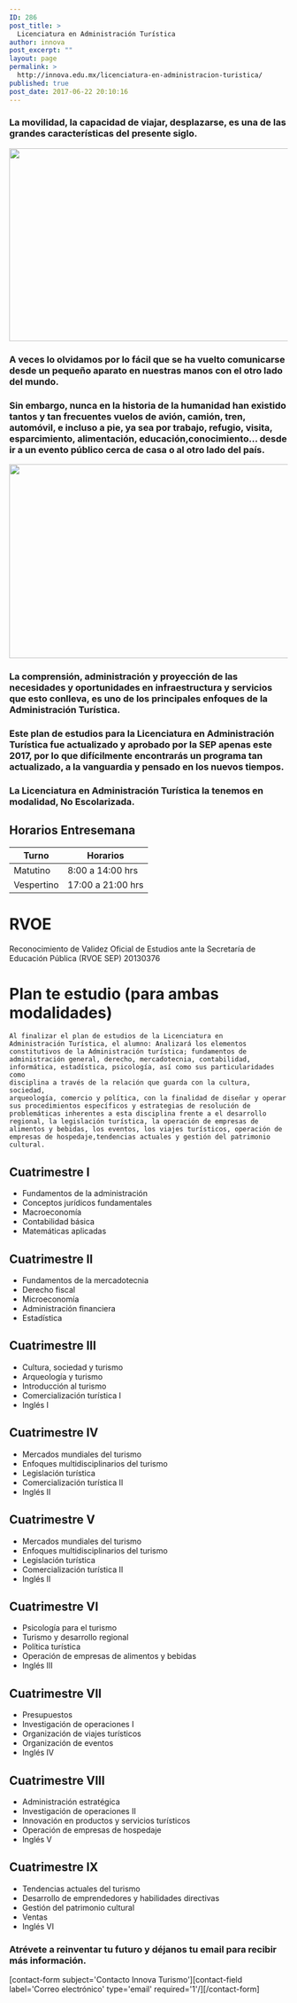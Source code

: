 ```yaml
---
ID: 286
post_title: >
  Licenciatura en Administración Turística
author: innova
post_excerpt: ""
layout: page
permalink: >
  http://innova.edu.mx/licenciatura-en-administracion-turistica/
published: true
post_date: 2017-06-22 20:10:16
---
```




### La movilidad, la capacidad de viajar, desplazarse, es una de las grandes características del presente siglo. 

<img src="http://innova.edu.mx/wp-content/uploads/2017/08/k_rybedevdw-1024x679.jpg" alt="" width="525" height="348" class="alignnone size-large wp-image-517" />

### A veces lo olvidamos por lo fácil que se ha vuelto comunicarse desde un pequeño aparato en nuestras manos con el otro lado del mundo.

### Sin embargo, nunca en la historia de la humanidad han existido tantos y tan frecuentes vuelos de avión, camión, tren, automóvil, e incluso a pie, ya sea por trabajo, refugio, visita, esparcimiento, alimentación, educación,conocimiento… desde ir a un evento público cerca de casa o al otro lado del país.

<img src="http://innova.edu.mx/wp-content/uploads/2017/08/vgoiy1gzzyg-1024x682.jpg" alt="" width="525" height="350" class="alignnone size-large wp-image-518" />

### La comprensión, administración y proyección de las necesidades y oportunidades en infraestructura y servicios que esto conlleva, es uno de los principales enfoques de la Administración Turística.

### Este plan de estudios para la Licenciatura en Administración Turística fue actualizado y aprobado por la SEP apenas este 2017, por lo que difícilmente encontrarás un programa tan actualizado, a la vanguardia y pensado en los nuevos tiempos.

### La Licenciatura en Administración Turística la tenemos en modalidad, **No Escolarizada**.

## Horarios Entresemana

Turno | Horarios
---|---
Matutino | 8:00 a 14:00 hrs
Vespertino | 17:00 a 21:00 hrs

# RVOE

Reconocimiento de Validez Oficial de Estudios ante la Secretaría de Educación Pública (RVOE SEP) 20130376

# Plan te estudio (para ambas modalidades)


<code>Al finalizar el plan de estudios de la Licenciatura en Administración Turística, el alumno: Analizará los elementos constitutivos de la Administración turística; fundamentos de administración general, derecho, mercadotecnia, contabilidad, informática, estadística, psicología, así como sus particularidades como disciplina a través de la relación que guarda con la cultura, sociedad, arqueología, comercio y política, con la finalidad de diseñar y operar sus procedimientos específicos y estrategias de resolución de problemáticas inherentes a esta disciplina frente a el desarrollo regional, la legislación turística, la operación de empresas de alimentos y bebidas, los eventos, los viajes turísticos, operación de empresas de hospedaje,tendencias actuales y gestión del patrimonio cultural.</code>    

## Cuatrimestre I
 

- Fundamentos de la administración
- Conceptos jurídicos fundamentales 
- Macroeconomía  
- Contabilidad básica  
- Matemáticas aplicadas 


## Cuatrimestre II


- Fundamentos de la mercadotecnia  
- Derecho fiscal  
- Microeconomía  
- Administración financiera  
- Estadística  


## Cuatrimestre III


- Cultura, sociedad y turismo  
- Arqueología y turismo 
- Introducción al turismo  
- Comercialización turística I  
- Inglés I  


## Cuatrimestre IV


- Mercados mundiales del turismo  
- Enfoques multidisciplinarios del turismo  
- Legislación turística  
- Comercialización turística II  
- Inglés II  


## Cuatrimestre V


- Mercados mundiales del turismo  
- Enfoques multidisciplinarios del turismo  
- Legislación turística  
- Comercialización turística II  
- Inglés II  
 

## Cuatrimestre VI


- Psicología para el turismo  
- Turismo y desarrollo regional  
- Política turística  
- Operación de empresas de alimentos y bebidas  
- Inglés III  


## Cuatrimestre VII


- Presupuestos  
- Investigación de operaciones I  
- Organización de viajes turísticos  
- Organización de eventos  
- Inglés IV  



## Cuatrimestre VIII


- Administración estratégica  
- Investigación de operaciones II  
- Innovación en productos y servicios turísticos  
- Operación de empresas de hospedaje  
- Inglés V 


## Cuatrimestre IX


- Tendencias actuales del turismo 
- Desarrollo de emprendedores y habilidades directivas  
- Gestión del patrimonio cultural  
- Ventas  
- Inglés VI  



### <strong>Atrévete a reinventar tu futuro</strong> y déjanos tu email para recibir más información.
[contact-form subject='Contacto Innova Turismo'][contact-field label='Correo electrónico' type='email' required='1'/][/contact-form]
